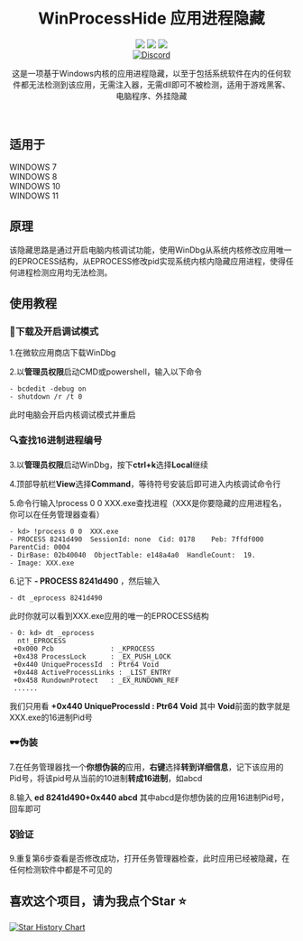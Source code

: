 <div align="center">
    <h1>WinProcessHide 应用进程隐藏</h1>
    <img src="https://img.shields.io/github/license/JasonYANG170/WinProcessHide?label=License&style=for-the-badge">
    <img src="https://img.shields.io/github/commit-activity/w/JasonYANG170/WinProcessHide?style=for-the-badge">
	<img src="https://img.shields.io/github/languages/count/JasonYANG170/WinProcessHide?logo=windows&style=for-the-badge">
	<br>
    	<a href="https://discord.com/invite/az3ceRmgVe"><img alt="Discord" src="https://img.shields.io/discord/978108215499816980?style=social&logo=discord&label=echosec"></a>
  <br>

这是一项基于Windows内核的应用进程隐藏，以至于包括系统软件在内的任何软件都无法检测到该应用，无需注入器，无需dll即可不被检测，适用于游戏黑客、电脑程序、外挂隐藏
  
<br>

</div>

## 适用于
WINDOWS 7  
WINDOWS 8  
WINDOWS 10  
WINDOWS 11  

## 原理
该隐藏思路是通过开启电脑内核调试功能，使用WinDbg从系统内核修改应用唯一的EPROCESS结构，从EPROCESS修改pid实现系统内核内隐藏应用进程，使得任何进程检测应用均无法检测。

## 使用教程
### 📌下载及开启调试模式
1.在微软应用商店下载WinDbg  

2.以**管理员权限**启动CMD或powershell，输入以下命令  

    - bcdedit -debug on
    - shutdown /r /t 0

此时电脑会开启内核调试模式并重启 
### 🔍查找16进制进程编号
3.以**管理员权限**启动WinDbg，按下**ctrl+k**选择**Local**继续  

4.顶部导航栏**View**选择**Command**，等待符号安装后即可进入内核调试命令行  

5.命令行输入!process 0 0 XXX.exe查找进程（XXX是你要隐藏的应用进程名，你可以在任务管理器查看）  

    - kd> !process 0 0  XXX.exe
    - PROCESS 8241d490  SessionId: none  Cid: 0178    Peb: 7ffdf000  ParentCid: 0004
    - DirBase: 02b40040  ObjectTable: e148a4a0  HandleCount:  19.
    - Image: XXX.exe

6.记下 **- PROCESS 8241d490** ，然后输入  

    - dt _eprocess 8241d490

此时你就可以看到XXX.exe应用的唯一的EPROCESS结构  

    - 0: kd> dt _eprocess
      nt!_EPROCESS
     +0x000 Pcb              : _KPROCESS
     +0x438 ProcessLock      : _EX_PUSH_LOCK
     +0x440 UniqueProcessId  : Ptr64 Void
     +0x448 ActiveProcessLinks : _LIST_ENTRY
     +0x458 RundownProtect   : _EX_RUNDOWN_REF
     ......
     
我们只用看 **+0x440 UniqueProcessId  : Ptr64 Void** 其中 **Void**前面的数字就是XXX.exe的16进制Pid号  
### 🕶️伪装
7.在任务管理器找一个**你想伪装的**应用，**右键**选择**转到详细信息**，记下该应用的Pid号，将该pid号从当前的10进制**转成16进制**，如abcd
   
8.输入 **ed 8241d490+0x440 abcd** 其中abcd是你想伪装的应用16进制Pid号，回车即可
### 🎖️验证
9.重复第6步查看是否修改成功，打开任务管理器检查，此时应用已经被隐藏，在任何检测软件中都是不可见的

## 喜欢这个项目，请为我点个Star ⭐ 

[![Star History Chart](https://api.star-history.com/svg?repos=JasonYANG170/WinProcessHide&type=Date)](https://star-history.com/#star-history/star-history&Date)